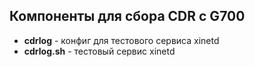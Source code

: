 ## Компоненты для сбора CDR с G700

- **cdrlog** - конфиг для тестового сервиса xinetd 
- **cdrlog.sh** - тестовый сервис xinetd

